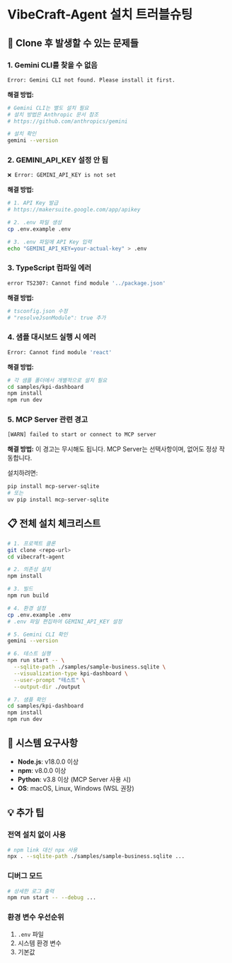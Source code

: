 # VibeCraft-Agent 설치 트러블슈팅

## 🚨 Clone 후 발생할 수 있는 문제들

### 1. Gemini CLI를 찾을 수 없음
```bash
Error: Gemini CLI not found. Please install it first.
```

**해결 방법:**
```bash
# Gemini CLI는 별도 설치 필요
# 설치 방법은 Anthropic 문서 참조
# https://github.com/anthropics/gemini

# 설치 확인
gemini --version
```

### 2. GEMINI_API_KEY 설정 안 됨
```bash
❌ Error: GEMINI_API_KEY is not set
```

**해결 방법:**
```bash
# 1. API Key 발급
# https://makersuite.google.com/app/apikey

# 2. .env 파일 생성
cp .env.example .env

# 3. .env 파일에 API Key 입력
echo "GEMINI_API_KEY=your-actual-key" > .env
```

### 3. TypeScript 컴파일 에러
```bash
error TS2307: Cannot find module '../package.json'
```

**해결 방법:**
```bash
# tsconfig.json 수정
# "resolveJsonModule": true 추가
```

### 4. 샘플 대시보드 실행 시 에러
```bash
Error: Cannot find module 'react'
```

**해결 방법:**
```bash
# 각 샘플 폴더에서 개별적으로 설치 필요
cd samples/kpi-dashboard
npm install
npm run dev
```

### 5. MCP Server 관련 경고
```bash
[WARN] failed to start or connect to MCP server
```

**해결 방법:**
이 경고는 무시해도 됩니다. MCP Server는 선택사항이며, 없어도 정상 작동합니다.

설치하려면:
```bash
pip install mcp-server-sqlite
# 또는
uv pip install mcp-server-sqlite
```

## 📋 전체 설치 체크리스트

```bash
# 1. 프로젝트 클론
git clone <repo-url>
cd vibecraft-agent

# 2. 의존성 설치
npm install

# 3. 빌드
npm run build

# 4. 환경 설정
cp .env.example .env
# .env 파일 편집하여 GEMINI_API_KEY 설정

# 5. Gemini CLI 확인
gemini --version

# 6. 테스트 실행
npm run start -- \
  --sqlite-path ./samples/sample-business.sqlite \
  --visualization-type kpi-dashboard \
  --user-prompt "테스트" \
  --output-dir ./output

# 7. 샘플 확인
cd samples/kpi-dashboard
npm install
npm run dev
```

## 🔧 시스템 요구사항

- **Node.js**: v18.0.0 이상
- **npm**: v8.0.0 이상  
- **Python**: v3.8 이상 (MCP Server 사용 시)
- **OS**: macOS, Linux, Windows (WSL 권장)

## 💡 추가 팁

### 전역 설치 없이 사용
```bash
# npm link 대신 npx 사용
npx . --sqlite-path ./samples/sample-business.sqlite ...
```

### 디버그 모드
```bash
# 상세한 로그 출력
npm run start -- --debug ...
```

### 환경 변수 우선순위
1. `.env` 파일
2. 시스템 환경 변수
3. 기본값